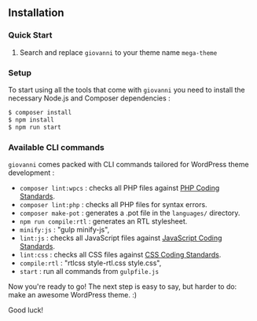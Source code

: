 Installation
---------------

### Quick Start

1. Search and replace `giovanni` to your theme name `mega-theme`


### Setup

To start using all the tools that come with `giovanni`  you need to install the necessary Node.js and Composer dependencies :

```sh
$ composer install
$ npm install
$ npm run start
```

### Available CLI commands

`giovanni` comes packed with CLI commands tailored for WordPress theme development :

- `composer lint:wpcs` : checks all PHP files against [PHP Coding Standards](https://developer.wordpress.org/coding-standards/wordpress-coding-standards/php/).
- `composer lint:php` : checks all PHP files for syntax errors.
- `composer make-pot` : generates a .pot file in the `languages/` directory.
- `npm run compile:rtl` : generates an RTL stylesheet.
- `minify:js` : "gulp minify-js",
- `lint:js` : checks all JavaScript files against [JavaScript Coding Standards](https://developer.wordpress.org/coding-standards/wordpress-coding-standards/javascript/).
- `lint:css` : checks all CSS files against [CSS Coding Standards](https://developer.wordpress.org/coding-standards/wordpress-coding-standards/css/).
- `compile:rtl` : "rtlcss style-rtl.css style.css",
- `start` : run all commands from `gulpfile.js`

Now you're ready to go! The next step is easy to say, but harder to do: make an awesome WordPress theme. :)

Good luck!
